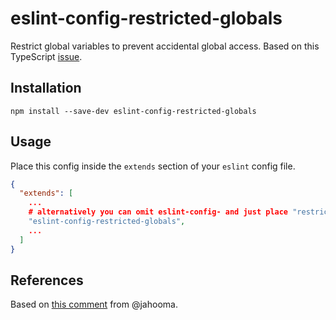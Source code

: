 # eslint-config-restricted-globals
Restrict global variables to prevent accidental global access. Based on this TypeScript [issue](https://github.com/microsoft/TypeScript/issues/14306).

## Installation
```
npm install --save-dev eslint-config-restricted-globals
```

## Usage
Place this config inside the `extends` section of your `eslint` config file.
```json
{
  "extends": [
    ...
    # alternatively you can omit eslint-config- and just place "restricted-globals"
    "eslint-config-restricted-globals",
    ...
  ]
}
```

## References
Based on [this comment](https://github.com/microsoft/TypeScript/issues/14306#issuecomment-552890299) from @jahooma.
